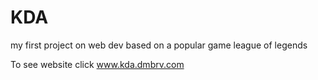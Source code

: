 # KDA
my first project on web dev based on a popular game league of legends

To see website click www.kda.dmbrv.com
